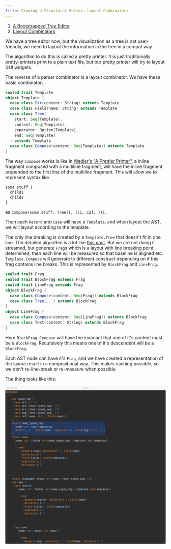 ```yaml
---
title: Growing a Structural Editor: Layout Combinators
---
```


1. [A Bootstrapped Tree Editor](05-growing-a-structural-editor.html)
2. [Layout Combinators](06-growing-a-structural-editor-02.html)


We have a tree editor now, but the visualization as a tree is not user-friendly, we need to layout the information in the tree in a compat way.

The algorithm to do this is called a pretty printer. It is just traditionally pretty-printers print to a plain text file, but our pretty printer will try to layout GUI widgets.

The reverse of a parser combinator is a layout combinator. We have these basic combinator: 

```scala
sealed trait Template
object Template {
  case class Str(content: String) extends Template
  case class Field(name: String) extends Template
  case class Tree(
    start: Seq[Template],
    content: Seq[Template],
    separator: Option[Template],
    end: Seq[Template]
  ) extends Template
  case class Compose(content: Seq[Template]) extends Template
}
```

The way `Compose` works is like in [Wadler's "A Prettier Printer"](https://github.com/typelevel/paiges), a inline fragment composed with a multiline fragment, will have the inline fragment prepended to the first line of the multiline fragment. This will allow we to represent syntax like 

```
some stuff {
  child1
  child2
}
```

as `Compose(some stuff, Tree({, [c1, c2], }))`.



Then each `Record` and `Case` will have a `Template`, and when layout the AST, we will layout according to the template. 


The only line breaking is created by a `Template.Tree` that doesn't fit in one line. The detailed algorithm is a lot like [this post](http://www.lihaoyi.com/post/CompactStreamingPrettyPrintingofHierarchicalData.html). But we are not doing it streamed, but generate `Frag`s which is a layout with line breaking point determined, then each line will be measured so that baseline is aligned etc. `Template.Compose` will generate to different construct depending on if this frag contains line breaks. This is represented by `BlockFrag` and `LineFrag`.

```scala
sealed trait Frag
sealed trait BlockFrag extends Frag
sealed trait LineFrag extends Frag
object BlockFrag {
  case class Compose(content: Seq[Frag]) extends BlockFrag
  case class Tree(...) extends BlockFrag
}
object LineFrag {
  case class Compose(content: Seq[LineFrag]) extends BlockFrag
  case class Text(content: String) extends BlockFrag
}
```

Here `BlockFrag.Compose` will have the invariant that one of it's content must be a `BlockFrag`. Recursively this means one of it's descendent will be a `BlockFrag`.

Each AST node can have it's `Frag`, and we have created a representation of the layout result in a compositional way. This makes caching possible, so we don't re-line-break or re-measure when possible.

The thing looks like this:

<img src="growing-structural/02.png" alt="drawing" width="800px"/>

